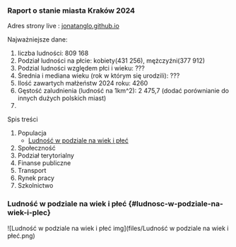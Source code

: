 ### Raport o stanie miasta Kraków 2024

Adres strony live : [jonatanglo.github.io](https://jonatanglo.github.io/portfolio/)

Najważniejsze dane:

1. liczba ludności: 809 168
2. Podział ludności na płcie: kobiety(431 256), mężczyźni(377 912)
3. Podzial ludności względem płci i wieku: ???
4. Średnia i mediana wieku (rok w którym się urodzili): ???
5. Ilość zawartych małżeństw 2024 roku: 4260
6. Gęstość zaludnienia (ludność na 1km^2): 2 475,7 (dodać porównianie do innych dużych polskich miast)
7. 

Spis treści

1. Populacja
   - [Ludność w podziale na wiek i płeć](#ludnosc-w-podziale-na-wiek-i-plec)
3. Społeczność
4. Podział terytorialny
5. Finanse publiczne
6. Transport
7. Rynek pracy
8. Szkolnictwo


### Ludność w podziale na wiek i płeć {#ludnosc-w-podziale-na-wiek-i-plec}
![Ludność w podziale na wiek i płeć img](files/Ludność w podziale na wiek i płeć.png)

